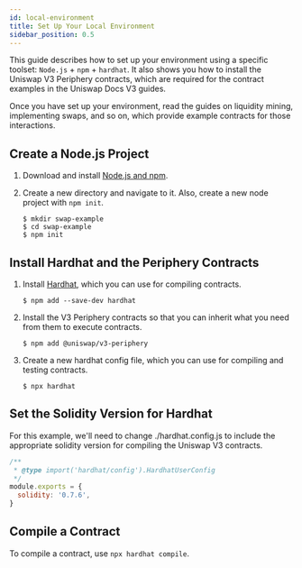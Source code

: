 ```yaml
---
id: local-environment
title: Set Up Your Local Environment
sidebar_position: 0.5
---
```


This guide describes how to set up your environment using a specific toolset: `Node.js` + `npm` + `hardhat`. It also shows you how to install the Uniswap V3 Periphery contracts, which are required for the contract examples in the Uniswap Docs V3 guides.

Once you have set up your environment, read the guides on liquidity mining, implementing swaps, and so on, which provide example contracts for those interactions.

## Create a Node.js Project

1. Download and install [Node.js and npm](https://docs.npmjs.com/downloading-and-installing-node-js-and-npm).

2. Create a new directory and navigate to it. Also, create a new node project with `npm init`.

   ```console
   $ mkdir swap-example
   $ cd swap-example
   $ npm init
   ```

## Install Hardhat and the Periphery Contracts

1. Install [Hardhat](https://hardhat.org/), which you can use for compiling contracts.

   ```console
   $ npm add --save-dev hardhat
   ```

2. Install the V3 Periphery contracts so that you can inherit what you need from them to execute contracts.

   ```console
   $ npm add @uniswap/v3-periphery
   ```

3. Create a new hardhat config file, which you can use for compiling and testing contracts.

   ```console
   $ npx hardhat
   ```

## Set the Solidity Version for Hardhat

For this example, we'll need to change ./hardhat.config.js to include the appropriate solidity version for compiling the Uniswap V3 contracts.

```js
/**
 * @type import('hardhat/config').HardhatUserConfig
 */
module.exports = {
  solidity: '0.7.6',
}
```

## Compile a Contract

To compile a contract, use `npx hardhat compile`.
